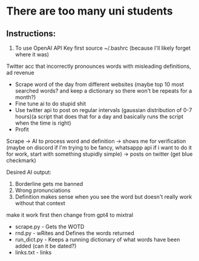 # There are too many uni students

## Instructions:
1. To use OpenAI API Key first source ~/.bashrc (because I'll likely forget where it was)


Twitter acc that incorrectly pronounces words with misleading definitions, ad revenue
* Scrape word of the day from different websites (maybe top 10 most searched words? and keep a dictionary so there won't be repeats for a month?)
* Fine tune ai to do stupid shit
* Use twitter api to post on regular intervals (gaussian distribution of 0-7 hours)(a script that does that for a day and basically runs the script when the time is right)
* Profit

Scrape -> AI to process word and definition -> shows me for verification (maybe on discord if I'm trying to be fancy, whatsappp api if i want to do it for work, start with something stupidly simple) -> posts on twitter (get blue checkmark)

Desired AI output:
1. Borderline gets me banned
2. Wrong pronunciations
3. Definition makes sense when you see the word but doesn't really work without that context 

make it work first then change from gpt4 to mixtral

* scrape.py - Gets the WOTD
* rnd.py - wRites and Defines the words returned
* run_dict.py - Keeps a running dictionary of what words have been added (can it be dated?)
* links.txt - links

